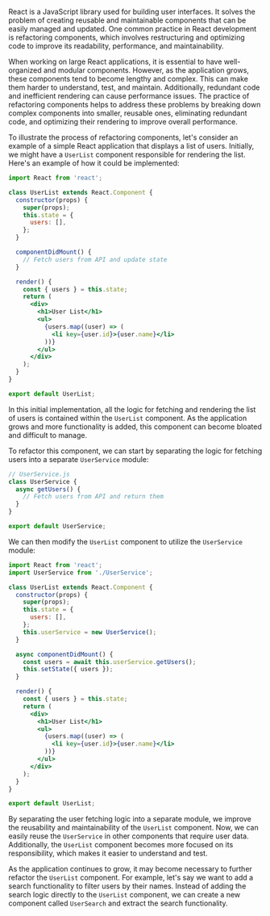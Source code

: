 React is a JavaScript library used for building user interfaces. It solves the problem of creating reusable and maintainable components that can be easily managed and updated. One common practice in React development is refactoring components, which involves restructuring and optimizing code to improve its readability, performance, and maintainability.

When working on large React applications, it is essential to have well-organized and modular components. However, as the application grows, these components tend to become lengthy and complex. This can make them harder to understand, test, and maintain. Additionally, redundant code and inefficient rendering can cause performance issues. The practice of refactoring components helps to address these problems by breaking down complex components into smaller, reusable ones, eliminating redundant code, and optimizing their rendering to improve overall performance.

To illustrate the process of refactoring components, let's consider an example of a simple React application that displays a list of users. Initially, we might have a `UserList` component responsible for rendering the list. Here's an example of how it could be implemented:

```jsx
import React from 'react';

class UserList extends React.Component {
  constructor(props) {
    super(props);
    this.state = {
      users: [],
    };
  }

  componentDidMount() {
    // Fetch users from API and update state
  }

  render() {
    const { users } = this.state;
    return (
      <div>
        <h1>User List</h1>
        <ul>
          {users.map((user) => (
            <li key={user.id}>{user.name}</li>
          ))}
        </ul>
      </div>
    );
  }
}

export default UserList;
```

In this initial implementation, all the logic for fetching and rendering the list of users is contained within the `UserList` component. As the application grows and more functionality is added, this component can become bloated and difficult to manage.

To refactor this component, we can start by separating the logic for fetching users into a separate `UserService` module:

```jsx
// UserService.js
class UserService {
  async getUsers() {
    // Fetch users from API and return them
  }
}

export default UserService;
```

We can then modify the `UserList` component to utilize the `UserService` module:

```jsx
import React from 'react';
import UserService from './UserService';

class UserList extends React.Component {
  constructor(props) {
    super(props);
    this.state = {
      users: [],
    };
    this.userService = new UserService();
  }

  async componentDidMount() {
    const users = await this.userService.getUsers();
    this.setState({ users });
  }

  render() {
    const { users } = this.state;
    return (
      <div>
        <h1>User List</h1>
        <ul>
          {users.map((user) => (
            <li key={user.id}>{user.name}</li>
          ))}
        </ul>
      </div>
    );
  }
}

export default UserList;
```

By separating the user fetching logic into a separate module, we improve the reusability and maintainability of the `UserList` component. Now, we can easily reuse the `UserService` in other components that require user data. Additionally, the `UserList` component becomes more focused on its responsibility, which makes it easier to understand and test.

As the application continues to grow, it may become necessary to further refactor the `UserList` component. For example, let's say we want to add a search functionality to filter users by their names. Instead of adding the search logic directly to the `UserList` component, we can create a new component called `UserSearch` and extract the search functionality.
